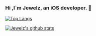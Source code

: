 ### Hi ,I`m Jewelz, an iOS developer. 👋

<!--
**hujewelz/hujewelz** is a ✨ _special_ ✨ repository because its `README.md` (this file) appears on your GitHub profile.

Here are some ideas to get you started:

- 🔭 I’m currently working on ...
- 🌱 I’m currently learning ...
- 👯 I’m looking to collaborate on ...
- 🤔 I’m looking for help with ...
- 💬 Ask me about ...
- 📫 How to reach me: ...
- 😄 Pronouns: ...
- ⚡ Fun fact: ...
-->
[![Top Langs](https://github-readme-stats.vercel.app/api/top-langs/?username=hujewelz)](https://github.com/anuraghazra/github-readme-stats)

[![Jewelz's github stats](https://github-readme-stats.vercel.app/api?username=hujewelz&theme=radical)](https://github.com/anuraghazra/github-readme-stats)
